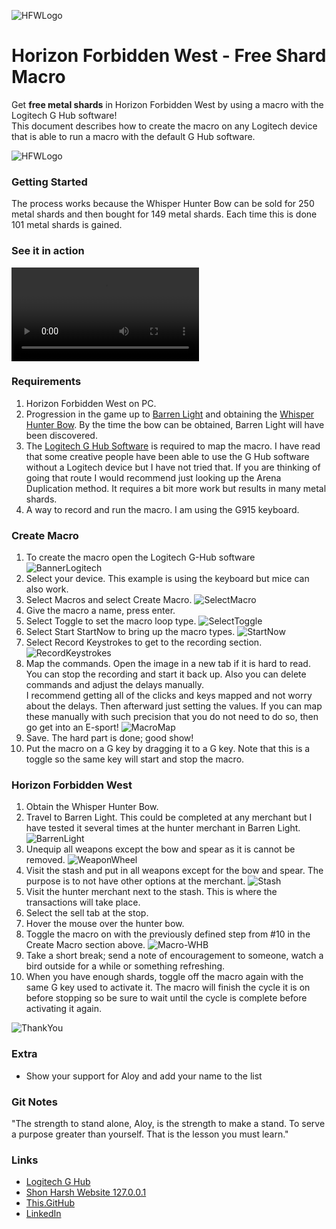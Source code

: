 ![HFWLogo](https://shonharsh.github.io/curriculum-vitae/images/banner-hfw-logo.png)

# Horizon Forbidden West - Free Shard Macro

Get **free metal shards** in Horizon Forbidden West by using a macro with the Logitech G Hub software!<br />
This document describes how to create the macro on any Logitech device that is able to run a macro with the default G Hub software.

![HFWLogo](https://shonharsh.github.io/curriculum-vitae/images/banner-hfw.png)

### Getting Started

The process works because the Whisper Hunter Bow can be sold for 250 metal shards and then bought for 149 metal shards.  Each time this is done 101 metal shards is gained.

### See it in action

<video controls autoplay loop>
  <source src="https://shonharsh.github.io/curriculum-vitae/videos/HFW-WHB-0480.mp4" type="video/mp4">
</video>

### Requirements

1. Horizon Forbidden West on PC.
2. Progression in the game up to [Barren Light](https://horizon.fandom.com/wiki/Barren_Light?so=search) and obtaining the [Whisper Hunter Bow](https://horizon.fandom.com/wiki/Whisper_Hunter_Bow).  By the time the bow can be obtained, Barren Light will have been discovered.
3. The [Logitech G Hub Software](https://www.logitechg.com/en-us/innovation/g-hub.html) is required to map the macro.  I have read that some creative people have been able to use the G Hub software without a Logitech device but I have not tried that.  If you are thinking of going that route I would recommend just looking up the Arena Duplication method.  It requires a bit more work but results in many metal shards.
4. A way to record and run the macro.  I am using the G915 keyboard.



### Create Macro
1. To create the macro open the Logitech G-Hub software
![BannerLogitech](https://shonharsh.github.io/curriculum-vitae/images/banner-logitech-g-hub.png)
2. Select your device.  This example is using the keyboard but mice can also work.
3. Select Macros and select Create Macro.
![SelectMacro](https://shonharsh.github.io/curriculum-vitae/images/HFW-Macro-SelectMacros.png)
4. Give the macro a name, press enter.
5. Select Toggle to set the macro loop type.
![SelectToggle](https://shonharsh.github.io/curriculum-vitae/images/HFW-Macro-SelectToggle.png)
6. Select Start StartNow to bring up the macro types.
![StartNow](https://shonharsh.github.io/curriculum-vitae/images/HFW-Macro-StartNow.png)
7. Select Record Keystrokes to get to the recording section.
![RecordKeystrokes](https://shonharsh.github.io/curriculum-vitae/images/HFW-Macro-RecordKeystrokes.png)
8. Map the commands.  Open the image in a new tab if it is hard to read.  You can stop the recording and start it back up.  Also you can delete commands and adjust the delays manually.<br />
I recommend getting all of the clicks and keys mapped and not worry about the delays.  Then afterward just setting the values.  If you can map these manually with such precision that you do not need to do so, then go get into an E-sport!
![MacroMap](https://shonharsh.github.io/curriculum-vitae/images/HFW-Macro-MacroMap.png)
9. Save.  The hard part is done; good show!
10. Put the macro on a G key by dragging it to a G key. Note that this is a toggle so the same key will start and stop the macro.

### Horizon Forbidden West
1. Obtain the Whisper Hunter Bow.
2. Travel to Barren Light.  This could be completed at any merchant but I have tested it several times at the hunter merchant in Barren Light.
![BarrenLight](https://shonharsh.github.io/curriculum-vitae/images/HFW-Macro-BarrenLight.jpg)
3. Unequip all weapons except the bow and spear as it is cannot be removed.
![WeaponWheel](https://shonharsh.github.io/curriculum-vitae/images/HFW-Macro-WeaponWheel.jpg)
4. Visit the stash and put in all weapons except for the bow and spear.  The purpose is to not have other options at the merchant.
![Stash](https://shonharsh.github.io/curriculum-vitae/images/HFW-Macro-Stash.jpg)
5. Visit the hunter merchant next to the stash.  This is where the transactions will take place.
6. Select the sell tab at the stop.
7. Hover the mouse over the hunter bow.
8. Toggle the macro on with the previously defined step from #10 in the Create Macro section above.
![Macro-WHB](https://shonharsh.github.io/curriculum-vitae/images/HFW-Macro-WHB.gif)
9. Take a short break; send a note of encouragement to someone, watch a bird outside for a while or something refreshing.
10. When you have enough shards, toggle off the macro again with the same G key used to activate it.  The macro will finish the cycle it is on before stopping so be sure to wait until the cycle is complete before activating it again.

![ThankYou](https://shonharsh.github.io/curriculum-vitae/images/HFW-Macro-ThankYou.jpg)

### Extra

- Show your support for Aloy and add your name to the list

### Git Notes


"The strength to stand alone, Aloy, is the strength to make a stand. To serve a purpose greater than yourself. That is the lesson you must learn."


### Links
- [Logitech G Hub](https://www.logitechg.com/en-us/innovation/g-hub.html)
- [Shon Harsh Website 127.0.0.1](https://shonharsh.github.io/curriculum-vitae/index.html)
- [This.GitHub](https://github.com/shonharsh)
- [LinkedIn](https://www.linkedin.com/in/shonharsh/)
